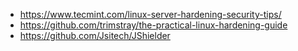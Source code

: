 - https://www.tecmint.com/linux-server-hardening-security-tips/
- https://github.com/trimstray/the-practical-linux-hardening-guide
- https://github.com/Jsitech/JShielder
